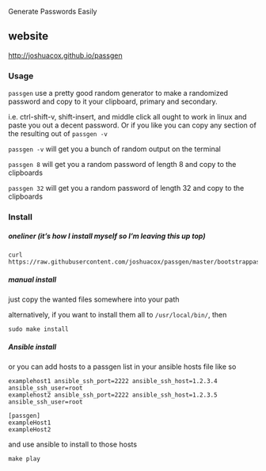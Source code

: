Generate Passwords Easily 

## website 

http://joshuacox.github.io/passgen

### Usage


`passgen` use a pretty good random generator to make a randomized password and copy to it your clipboard, primary and
secondary.

i.e. ctrl-shift-v, shift-insert, and middle click all ought to
work in linux and paste you out a decent password.  Or if you like you
can copy any section of the resulting out of `passgen -v`

`passgen -v`  will get you a bunch of random output on the terminal

`passgen 8`  will get you a random password of length 8 and copy to the
clipboards

`passgen 32`  will get you a random password of length 32 and copy to the
clipboards

### Install

##### oneliner (it’s how I install myself so I’m leaving this up top)

```
curl https://raw.githubusercontent.com/joshuacox/passgen/master/bootstrappassgen.sh|sh
```

##### manual install

just copy the wanted files somewhere into your path

alternatively, if you want to install them all to `/usr/local/bin/`, then

```
sudo make install
```

##### Ansible install

or you can add hosts to a passgen list in your ansible hosts file like so

```
examplehost1 ansible_ssh_port=2222 ansible_ssh_host=1.2.3.4 ansible_ssh_user=root
examplehost2 ansible_ssh_port=2222 ansible_ssh_host=1.2.3.5 ansible_ssh_user=root

[passgen]
exampleHost1
exampleHost2
```
and use ansible to install to those hosts

```
make play
```

